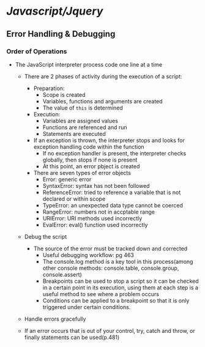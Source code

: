 # *Javascript/Jquery*

## Error Handling & Debugging

### Order of Operations

- The JavaScript interpreter process code one line at a time
  - There are 2 phases of activity during the execution of a script:
    - Preparation:
      - Scope is created
      - Variables, functions and arguments are created
      - The value of `this` is determined
    - Execution:
      - Variables are assigned values
      - Functions are referenced and run
      - Statements are executed
    - If an exception is thrown, the interpreter stops and looks for exception handling code within the function
      - If no exception handler is present, the interpreter checks globally, then stops if none is present
      - At this point, an error pbject is created
    - There are seven types of error objects
      - Error: generic error
      - SyntaxError: syntax has not been followed
      - ReferenceError: tried to reference a variable that is not declared or within scope
      - TypeError: an unexpected data type cannot be coerced
      - RangeError: numbers not in accptable range
      - URIError: URI methods used incorrectly
      - EvalError: eval() function used incorrectly

  - Debug the script
    - The source of the error must be tracked down and corrected
      - Useful debugging workflow: pg 463
      - The console.log method is a key tool in this process(among other console methods: console.table, console.group, console.assert)
      - Breakpoints can be used to stop a script so it can be checked in a certain point in its execution, using them at each step is a useful method to see where a problem occurs
      - Conditions can be applied to a breakpoint so that it is only triggered under certain conditions.
  - Handle errors gracefully
  - If an error occurs that is out of your control, try, catch and throw, or finally statements can be used(p.481)
  